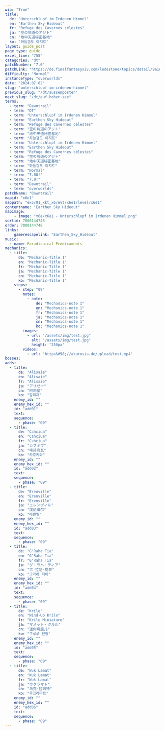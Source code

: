 ```yaml
---
wip: "True"
title:
  de: "Unterschlupf im Irdenen Himmel"
  en: "Earthen Sky Hideout"
  fr: "Refuge des Cavernes célestes"
  ja: "空の坑道のアジト"
  cn: "地中天道秘密基地"
  ko: "하늘갱도 아지트"
layout: guide_post
page_type: guide
excel_line: "755"
categories: "dt"
patchNumber: "7.0"
patchLink: "https://de.finalfantasyxiv.com/lodestone/topics/detail/9a1d2364c6f0fed72a164f3252a59073f7d0c4fc"
difficulty: "Normal"
instanceType: "overworlds"
date: "2024.07.02"
slug: "unterschlupf-im-irdenen-himmel"
previous_slug: "/dt/aussenposten"
next_slug: "/dt/auf-hoher-see"
terms:
  - term: "Dawntrail"
  - term: "DT"
  - term: "Unterschlupf im Irdenen Himmel"
  - term: "Earthen Sky Hideout"
  - term: "Refuge des Cavernes célestes"
  - term: "空の坑道のアジト"
  - term: "地中天道秘密基地"
  - term: "하늘갱도 아지트"
  - term: "Unterschlupf im Irdenen Himmel"
  - term: "Earthen Sky Hideout"
  - term: "Refuge des Cavernes célestes"
  - term: "空の坑道のアジト"
  - term: "地中天道秘密基地"
  - term: "하늘갱도 아지트"
  - term: "Normal"
  - term: "7.00!"
  - term: "7.0!"
  - term: "Dawntrail"
  - term: "overworlds"
patchName: "Dawntrail"
mapid: "x6e1"
mappath: "ex5/01_xkt_x6/evt/x6e1/level/x6e1"
contentname: "Earthen Sky Hideout"
mapimage:
    - image: "x6e/x6e1 - Unterschlupf im Irdenen Himmel.png"
sortid: 7000144748
order: 7000144748
links:
    gamerescapelink: "Earthen_Sky_Hideout"
music:
  - name: Paradisaical Predicaments
mechanics:
  - title:
      de: "Mechanic-Title 1"
      en: "Mechanic-Title 1"
      fr: "Mechanic-Title 1"
      ja: "Mechanic-Title 1"
      cn: "Mechanic-Title 1"
      ko: "Mechanic-Title 1"
    steps:
      - step: "09"
        notes:
          - note:
              de: "Mechanics-note 1"
              en: "Mechanics-note 1"
              fr: "Mechanics-note 1"
              ja: "Mechanics-note 1"
              cn: "Mechanics-note 1"
              ko: "Mechanics-note 1"
        images:
          - url: "/assets/img/test.jpg"
            alt: "/assets/img/test.jpg"
            height: "250px"
        videos:
          - url: "https&#58;//akurosia.de/upload/test.mp4"
bosses:
adds:
  - title:
      de: "Alisaie"
      en: "Alisaie"
      fr: "Alisaie"
      ja: "アリゼー"
      cn: "阿莉塞"
      ko: "알리제"
    enemy_id: ""
    enemy_hex_id: ""
    id: "add01"
    text:
    sequence:
      - phase: "09"
  - title:
      de: "Cahciua"
      en: "Cahciua"
      fr: "Cahciua"
      ja: "カフキワ"
      cn: "喀赫奇瓦"
      ko: "카흐키와"
    enemy_id: ""
    enemy_hex_id: ""
    id: "add02"
    text:
    sequence:
      - phase: "09"
  - title:
      de: "Erenville"
      en: "Erenville"
      fr: "Erenville"
      ja: "エレンヴィル"
      cn: "埃伦维尔"
      ko: "에렌빌"
    enemy_id: ""
    enemy_hex_id: ""
    id: "add03"
    text:
    sequence:
      - phase: "09"
  - title:
      de: "G'Raha Tia"
      en: "G'Raha Tia"
      fr: "G'Raha Tia"
      ja: "グ・ラハ・ティア"
      cn: "古·拉哈·提亚"
      ko: "그라하 티아"
    enemy_id: ""
    enemy_hex_id: ""
    id: "add04"
    text:
    sequence:
      - phase: "09"
  - title:
      de: "Krile"
      en: "Wind-Up Krile"
      fr: "Krile Miniature"
      ja: "マメット・クルル"
      cn: "迷你可露儿"
      ko: "쿠루루 인형"
    enemy_id: ""
    enemy_hex_id: ""
    id: "add05"
    text:
    sequence:
      - phase: "09"
  - title:
      de: "Wuk Lamat"
      en: "Wuk Lamat"
      fr: "Wuk Lamat"
      ja: "ウクラマト"
      cn: "乌克·拉玛特"
      ko: "우크라마트"
    enemy_id: ""
    enemy_hex_id: ""
    id: "add06"
    text:
    sequence:
      - phase: "09"
---
```

